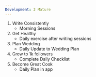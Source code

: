 ```yaml
---
Development: 3 Mature
---
```


  
1. Write Consistently  
	- Morning Sessions  
2. Get Healthy  
	- Daily exercise after writing sessions  
3. Plan Wedding  
	- Daily Update to Wedding Plan  
4. Grow to 1k followers  
	- Complete Daily Checklist  
5. Become Great Cook  
	- Daily Plan in app